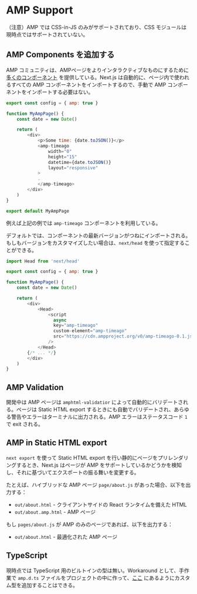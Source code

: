 # AMP Support
（注意）AMP では CSS-in-JS のみがサポートされており、CSS モジュールは現時点ではサポートされていない。

## AMP Components を追加する
AMP コミュニティは、AMPページをよりインタラクティブなものにするために [多くのコンポーネント](https://amp.dev/documentation/components/) を提供している。Next.js は自動的に、ページ内で使われるすべての AMP コンポーネントをインポートするので、手動で AMP コンポーネントをインポートする必要はない。

```javascript
export const config = { amp: true }

function MyAmpPage() {
    const date = new Date()

    return (
        <div>
            <p>Some time: {date.toJSON()}</p>
            <amp-timeago
                width="0"
                height="15"
                datetime={date.toJSON()}
                layout="responsive"
            >
            .
            </amp-timeago>
        </div>
    )
}

export default MyAmpPage
```

例えば上記の例では `amp-timeago` コンポーネントを利用している。  

デフォルトでは、コンポーネントの最新バージョンがつねにインポートされる。もしもバージョンをカスタマイズしたい場合は、`next/head` を使って指定することができる。

```javascript
import Head from 'next/head'

export const config = { amp: true }

function MyAmpPage() {
    const date = new Date()

    return (
        <div>
            <Head>
                <script
                  async
                  key="amp-timeago"
                  custom-element="amp-timeago"
                  src="https://cdn.ampproject.org/v0/amp-timeago-0.1.js"
                />
            </Head>
        {/* ... */}
        </div>
    )
}
```

## AMP Validation
開発中は AMP ページは `amphtml-validatior` によって自動的にバリデートされる。ページは Static HTML export するときにも自動でバリデートされ、あらゆる警告やエラーはターミナルに出力される。AMP エラーはステータスコード `1` で exit される。

## AMP in Static HTML export
`next export` を使って Static HTML export を行い静的にページをプリレンダリングするとき、Next.js はページが AMP をサポートしているかどうかを検知し、それに基づいてエクスポートの振る舞いを変更する。  

たとえば、ハイブリッドな AMP ページ `page/about.js` があった場合、以下を出力する：
- `out/about.html` - クライアントサイドの React ランタイムを備えた HTML
- `out/about.amp.html` - AMP ページ

もし `pages/about.js` が AMP のみのページであれば、以下を出力する：
- `out/about.html` - 最適化された AMP ページ

## TypeScript
現時点では TypeScript 用のビルトインの型は無い。Workaround として、手作業で `amp.d.ts` ファイルをプロジェクトの中に作って、[ここ](https://stackoverflow.com/questions/50585952/typescript-and-google-amp-property-amp-img-does-not-exist-on-type-jsx-intrin/50601125#50601125) にあるようにカスタム型を追加することはできる。